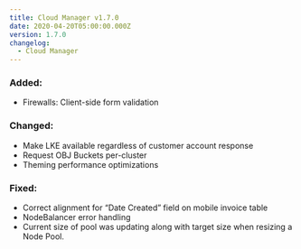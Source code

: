 ```yaml
---
title: Cloud Manager v1.7.0
date: 2020-04-20T05:00:00.000Z
version: 1.7.0
changelog:
  - Cloud Manager
---
```


### Added:

- Firewalls: Client-side form validation

### Changed:

- Make LKE available regardless of customer account response
- Request OBJ Buckets per-cluster
- Theming performance optimizations

### Fixed:

- Correct alignment for “Date Created” field on mobile invoice table
- NodeBalancer error handling
- Current size of pool was updating along with target size when resizing a Node Pool.
